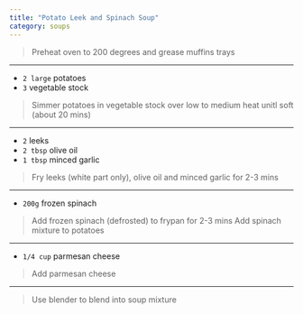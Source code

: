 ```yaml
---
title: "Potato Leek and Spinach Soup"
category: soups
---
```



> Preheat oven to 200 degrees and grease muffins trays

---

* `2 large` potatoes
* `3` vegetable stock

> Simmer potatoes in vegetable stock over low to medium heat unitl soft (about 20 mins)

---

* `2` leeks
* `2 tbsp` olive oil
* `1 tbsp` minced garlic

> Fry leeks (white part only), olive oil and minced garlic for 2-3 mins

---

* `200g` frozen spinach

> Add frozen spinach (defrosted) to frypan for 2-3 mins Add spinach mixture to potatoes

---

* `1/4 cup` parmesan cheese

> Add parmesan cheese

---

> Use blender to blend into soup mixture


